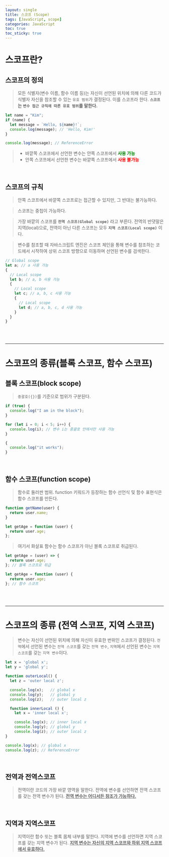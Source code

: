 ```yaml
---
layout: single
title: 스코프 (Scope)
tags: [JavaScript, scope]
categories: JavaScript
toc: true
toc_sticky: true
---
```


# 스코프란?

## 스코프의 정의

> 모든 식별자(변수 이름, 함수 이름 등)는 자신이 선언된 위치에 의해 다른 코드가 식별자 자신을 참조할 수 있는 `유효 범위`가 결정된다. 이를 스코프라 한다.
> **`스코프`는 `변수 접근 규칙에 따른 유효 범위`를 말한다.**

```javascript
let name = "Kim";
if (name) {
  let message = `Hello, ${name}!`;
  console.log(message); // 'Hello, Kim!'
}

console.log(message); // ReferenceError
```

> - 바깥쪽 스코프에서 선언한 변수는 안쪽 스코프에서 **<span style='color:green'>사용 가능</span>**
> - 안쪽 스코프에서 선언한 변수는 바깥쪽 스코프에서 **<span style = 'color:red'>사용 불가능</span>**

<br/>

## 스코프의 규칙

> 안쪽 스코프에서 바깥쪽 스코프로는 접근할 수 있지만, 그 반대는 불가능하다.

> 스코프는 중첩이 가능하다.

> 가장 바깥의 스코프를 **`전역 스코프(Global scope)`** 라고 부른다. 전역의 반댓말은 지역(local)으로, 전역이 아닌 다른 스코프는 모두 **`지역 스코프(Local scope)`** 이다.

> 변수를 참조할 때 자바스크립트 엔진은 스코프 체인을 통해 변수를 참조하는 코드에서 시작하여 상위 스코프 방향으로 이동하며 선언된 변수를 검색한다.

```javascript
// Global scope
let a; // a 사용 가능
{
  // Local scope
  let b; // a, b 사용 가능
  {
    // Local scope
    let c; // a, b, c 사용 가능
    {
      // Local scope
      let d; // a, b, c, d 사용 가능
    }
  }
}
```

<br/><br/><hr/>

# 스코프의 종류(블록 스코프, 함수 스코프)

## 블록 스코프(block scope)

> `중괄호({})`를 기준으로 범위가 구분된다.

```javascript
if (true) {
  console.log("I am in the block");
}

for (let i = 0; i < 5; i++) {
  console.log(i); // 변수 i는 중괄호 안에서만 사용 가능
}

{
  console.log("it works");
}
```

<br/>

## 함수 스코프(function scope)

> 함수로 둘러싼 범위.
> function 키워드가 등장하는 함수 선언식 및 함수 표현식은 함수 스코프를 만든다.

```javascript
function getName(user) {
  return user.name;
}

let getAge = function (user) {
  return user.age;
};
```

> 여기서 화살표 함수는 함수 스코프가 아닌 블록 스코프로 취급된다.

```javascript
let getAge = (user) => {
  return user.age;
}; // 블록 스코프로 취급

let getAge = function (user) {
  return user.age;
}; // 함수 스코프
```

<br/><br/><hr/>

# 스코프의 종류 (전역 스코프, 지역 스코프)

> 변수는 자신이 선언된 위치에 의해 자신이 유효한 번위인 스코프가 결정된다.
> `전역`에서 선언된 변수는 `전역 스코프`를 갖는 `전역 변수`, `지역`에서 선언된 변수는 `지역 스코프`를 갖는 `지역 변수`이다.

```javascript
let x = 'global x';
let y = 'global y';

function outerLocal() {
  let z = 'outer local z';

  console.log(x);	// global x
  console.log(y);	// global y
  console.log(z);	// outer local z

  function innerLocal () {
    let x = 'inner local x';

    console.log(x);	// inner local x
    console.log(y);	// global y
    console.log(z);	// outer local z
}

console.log(x); // global x
console.log(z); // ReferenceError
```

<br/>

## 전역과 전역스코프

> 전역이란 코드의 가장 바깥 영역을 말한다. 전역에 변수를 선언하면 전역 스코프를 갖는 전역 변수가 된다.
> **<span style='text-decoration:underline'>전역 변수는 어디서든 참조가 가능하다.</span>**

<br/>

## 지역과 지역스코프

> 지역이란 함수 또는 블록 몸체 내부를 말한다. 지역에 변수를 선언하면 지역 스코프를 갖는 지역 변수가 된다.
> **<span style='text-decoration:underline'>지역 변수는 자신의 지역 스코프와 하위 지역 스코프에서 유효하다.</span>**
